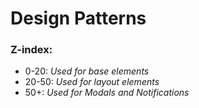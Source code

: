 # Design Patterns

### Z-index:
- 0-20: _Used for base elements_
- 20-50: _Used for layout elements_
- 50+: _Used for Modals and Notifications_
